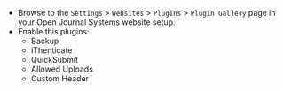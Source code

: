 * Browse to the `Settings` > `Websites` > `Plugins` > `Plugin Gallery` page in your Open Journal Systems website setup.
* Enable this plugins:
     * Backup
     * iThenticate
     * QuickSubmit
     * Allowed Uploads
     * Custom Header
